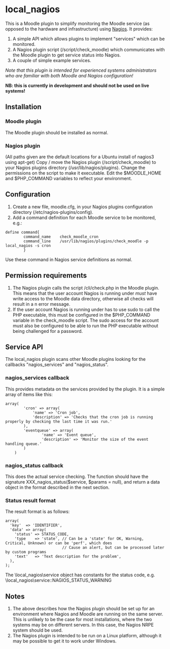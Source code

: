 # local_nagios

This is a Moodle plugin to simplify monitoring the Moodle service (as opposed to the hardware and infrastructure)
using [Nagios](http://www.nagios.org/). It provides:

1. A simple API which allows plugins to implement "services" which can be monitored.
2. A Nagios plugin script (/script/check_moodle) which communicates with the Moodle plugin
   to get service status into Nagios.
3. A couple of simple example services.

*Note that this plugin is intended for experienced systems administrators who are familiar with both Moodle and Nagios configuration!*

**NB: this is currently in development and should not be used on live systems!**

## Installation

### Moodle plugin
The Moodle plugin should be installed as normal.
### Nagios plugin
(All paths given are the default locations for a Ubuntu install of nagios3 using apt-get)
Copy / move the Nagios plugin (/script/check_moodle) to your Nagios plugins directory (/usr/lib/nagios/plugins). Change the permissions on the script to make it executable. Edit the $MOODLE_HOME and $PHP_COMMAND variables to reflect your environment.

## Configuration
1. Create a new file, moodle.cfg, in your Nagios plugins configuration directory (/etc/nagios-plugins/config).
2. Add a command definition for each Moodle service to be monitored, e.g.:

```
define command{
        command_name    check_moodle_cron
        command_line    /usr/lib/nagios/plugins/check_moodle -p local_nagios -s cron
        }
```
Use these command in Nagios service definitions as normal.

## Permission requirements

1. The Nagios plugin calls the script /cli/check.php in the Moodle plugin. This means that the user account Nagios is running under *must* have write access to the Moodle data directory, otherwise all checks will result in a n error message.
2. If the user account Nagios is running under has to use sudo to call the PHP executable, this must be configured in the $PHP_COMMAND variable in the check_moodle script. The sudo access for the account must also be configured to be able to run the PHP executable without being challenged for a password.

## Service API

The local_nagios plugin scans other Moodle plugins looking for the callbacks "nagios_services" and "nagios_status".

### nagios_services callback

This provides metadata on the services provided by the plugin. It is a simple array of items like this:

```
array(
        'cron' => array(
            'name' => 'Cron job',
            'description' => 'Checks that the cron job is running properly by checking the last time it was run.'
        ),
        'eventqueue' => array(
                'name' => 'Event queue',
                'description' => 'Monitor the size of the event handling queue.'
        )
    )
```

### nagios_status callback

This does the actual service checking. The function should have the signature XXX_nagios_status($service, $params = null), and return a data object in the format described in the next section.

### Status result format

The result format is as follows:

```
array(
  'key'  => 'IDENTIFIER',
  'data' => array(
    'status' => STATUS_CODE,
    'type    => 'state', // Can be a 'state' for OK, Warning, Critical, Unknown) or can be 'perf', which does
                         // Cause an alert, but can be processed later by custom programs
    'text'   => 'Text description for the problem',
  ),
);
```

The \local_nagios\service object has constants for the status code, e.g. \local_nagios\service::NAGIOS_STATUS_WARNING

## Notes

1. The above describes how the Nagios plugin should be set up for an environment where Nagios and Moodle are running on the same server. This is unlikely to be the case for most installations, where the two systems may be on different servers. In this case, the Nagios NRPE system should be used.
2. The Nagios plugin is intended to be run on a Linux platform, although it may be possible to get it to work under Windows.